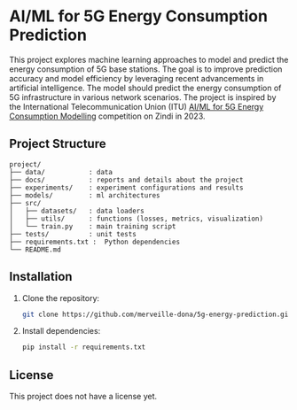 # AI/ML for 5G Energy Consumption Prediction

This project explores machine learning approaches to model and predict the energy consumption of 5G base stations. The goal is to improve prediction accuracy and model efficiency by leveraging recent advancements in artificial intelligence. The model should predict the energy consumption of 5G infrastructure in various network scenarios. The project is inspired by the International Telecommunication Union (ITU)  [AI/ML for 5G Energy Consumption Modelling](https://zindi.africa/competitions/aiml-for-5g-energy-consumption-modelling) competition on Zindi in 2023. 


## Project Structure


```plaintext
project/
├── data/           : data
├── docs/           : reports and details about the project
├── experiments/    : experiment configurations and results
├── models/         : ml architectures
├── src/            
│   ├── datasets/   : data loaders
│   ├── utils/      : functions (losses, metrics, visualization)
│   └── train.py    : main training script
├── tests/          : unit tests
├── requirements.txt :  Python dependencies
└── README.md
```


## Installation

1. Clone the repository:

   ```bash
   git clone https://github.com/merveille-dona/5g-energy-prediction.git
   ```

2. Install dependencies:

   ```bash
   pip install -r requirements.txt
   ```

## License

This project does not have a license yet.



